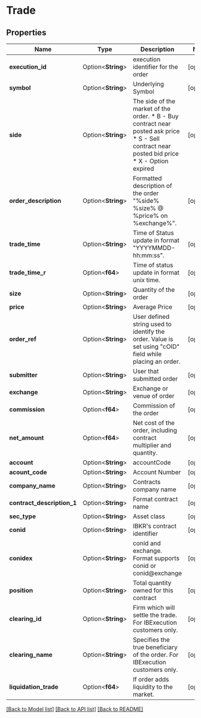 # Trade

## Properties

Name | Type | Description | Notes
------------ | ------------- | ------------- | -------------
**execution_id** | Option<**String**> | execution identifier for the order | [optional]
**symbol** | Option<**String**> | Underlying Symbol | [optional]
**side** | Option<**String**> | The side of the market of the order.   * B - Buy contract near posted ask price   * S - Sell contract near posted bid price   * X - Option expired  | [optional]
**order_description** | Option<**String**> | Formatted description of the order \"%side% %size% @ %price% on %exchange%\". | [optional]
**trade_time** | Option<**String**> | Time of Status update in format \"YYYYMMDD-hh:mm:ss\". | [optional]
**trade_time_r** | Option<**f64**> | Time of status update in format unix time. | [optional]
**size** | Option<**String**> | Quantity of the order | [optional]
**price** | Option<**String**> | Average Price | [optional]
**order_ref** | Option<**String**> | User defined string used to identify the order. Value is set using \"cOID\" field while placing an order. | [optional]
**submitter** | Option<**String**> | User that submitted order | [optional]
**exchange** | Option<**String**> | Exchange or venue of order | [optional]
**commission** | Option<**f64**> | Commission of the order | [optional]
**net_amount** | Option<**f64**> | Net cost of the order, including contract multiplier and quantity. | [optional]
**account** | Option<**String**> | accountCode | [optional]
**acount_code** | Option<**String**> | Account Number | [optional]
**company_name** | Option<**String**> | Contracts company name | [optional]
**contract_description_1** | Option<**String**> | Format contract name | [optional]
**sec_type** | Option<**String**> | Asset class | [optional]
**conid** | Option<**String**> | IBKR's contract identifier | [optional]
**conidex** | Option<**String**> | conid and exchange. Format supports conid or conid@exchange | [optional]
**position** | Option<**String**> | Total quantity owned for this contract | [optional]
**clearing_id** | Option<**String**> | Firm which will settle the trade. For IBExecution customers only. | [optional]
**clearing_name** | Option<**String**> | Specifies the true beneficiary of the order. For IBExecution customers only. | [optional]
**liquidation_trade** | Option<**f64**> | If order adds liquidity to the market. | [optional]

[[Back to Model list]](../README.md#documentation-for-models) [[Back to API list]](../README.md#documentation-for-api-endpoints) [[Back to README]](../README.md)


